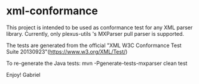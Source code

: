 # xml-conformance

This project is intended to be used as conformance test for any XML parser library. Currently, only plexus-utils 's MXParser pull parser is supported.

The tests are generated from the official "XML W3C Conformance Test Suite 20130923"(https://www.w3.org/XML/Test/)

To re-generate the Java tests: mvn -Pgenerate-tests-mxparser clean test

Enjoy!
Gabriel
